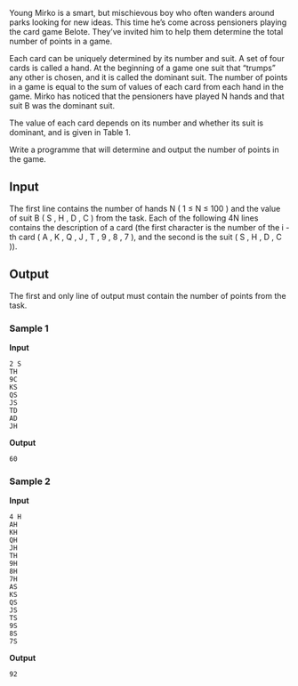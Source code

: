 Young Mirko is a smart, but mischievous boy who often
wanders around parks looking for new ideas. This time he’s come
across pensioners playing the card game Belote. They’ve invited
him to help them determine the total number of points in a
game.

Each card can be uniquely determined by its number and suit.
A set of four cards is called a hand. At the beginning of a
game one suit that “trumps” any other is chosen, and it is
called the dominant suit. The number of points in a game is
equal to the sum of values of each card from each hand in the
game. Mirko has noticed that the pensioners have played N hands and that suit B was the dominant
suit.

The value of each card depends on its number and whether its
suit is dominant, and is given in Table 1.

Write a programme that will determine and output the number
of points in the game.

## Input
The first line contains the number of hands N ( 1
≤ N ≤ 100 ) and the value of suit B ( S , H , D , C ) from the task. Each of the
following 4N lines
contains the description of a card (the first character is the
number of the i -th card
( A , K , Q , J , T , 9 , 8 , 7 ), and
the second is the suit ( S , H , D , C )).

## Output
The first and only line of output must contain the number of
points from the task.

### Sample 1
**Input**
```text
2 S
TH
9C
KS
QS
JS
TD
AD
JH
```
**Output**
```text
60
```

### Sample 2
**Input**
```text
4 H
AH
KH
QH
JH
TH
9H
8H
7H
AS
KS
QS
JS
TS
9S
8S
7S
```
**Output**
```text
92
```
